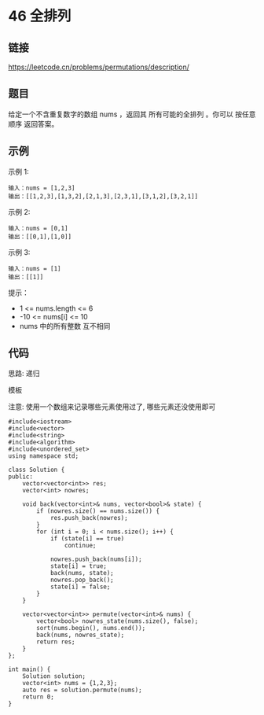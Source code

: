 # 46 全排列
## 链接
https://leetcode.cn/problems/permutations/description/

## 题目 
给定一个不含重复数字的数组 nums ，返回其 所有可能的全排列 。你可以 按任意顺序 返回答案。

## 示例
示例 1:
```
输入：nums = [1,2,3]
输出：[[1,2,3],[1,3,2],[2,1,3],[2,3,1],[3,1,2],[3,2,1]]
```
示例 2:
```
输入：nums = [0,1]
输出：[[0,1],[1,0]]
```
示例 3:
```
输入：nums = [1]
输出：[[1]]
```

提示：

- 1 <= nums.length <= 6
- -10 <= nums[i] <= 10
- nums 中的所有整数 互不相同

## 代码
思路: 递归

模板

注意: 使用一个数组来记录哪些元素使用过了, 哪些元素还没使用即可

```
#include<iostream>
#include<vector>
#include<string>
#include<algorithm>
#include<unordered_set>
using namespace std;

class Solution {
public:
	vector<vector<int>> res;
	vector<int> nowres;
	
	void back(vector<int>& nums, vector<bool>& state) {
		if (nowres.size() == nums.size()) {
			res.push_back(nowres);
		}
		for (int i = 0; i < nums.size(); i++) {
			if (state[i] == true)
				continue;
				
			nowres.push_back(nums[i]);
			state[i] = true;
			back(nums, state);
			nowres.pop_back();
			state[i] = false;
		}
	}
	
    vector<vector<int>> permute(vector<int>& nums) {
    	vector<bool> nowres_state(nums.size(), false);
		sort(nums.begin(), nums.end());
		back(nums, nowres_state);
		return res;
    }
};

int main() {
	Solution solution;
	vector<int> nums = {1,2,3};
	auto res = solution.permute(nums);
	return 0;
}
```